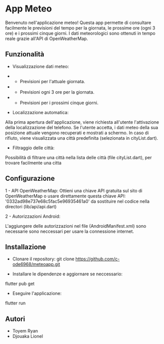 # App Meteo

Benvenuto nell'applicazione meteo! Questa app permette di consultare facilmente 
le previsioni del tempo per la giornata, le prossime ore (ogni 3 ore) e i prossimi cinque giorni. 
I dati meteorologici sono ottenuti in tempo reale grazie all'API di OpenWeatherMap.

## Funzionalità

- Visualizzazione dati meteo:

- - Previsioni per l'attuale giornata.
- - Previsioni ogni 3 ore per la giornata.
- - Previsioni per i prossimi cinque giorni.

- Localizzazione automatica:

Alla prima apertura dell'applicazione, viene richiesta all'utente l'attivazione della localizzazione del telefono.
Se l'utente accetta, i dati meteo della sua posizione attuale vengono recuperati e mostrati a schermo.
In caso di rifiuto, viene visualizzata una città predefinita (selezionata in cityList.dart).

- Filtraggio delle città:

Possibilità di filtrare una città nella lista delle città (file cityList.dart), per trovare facilmente una citta 

## Configurazione

1 - API OpenWeatherMap:
Ottieni una chiave API gratuita sul sito di OpenWeatherMap o usare direttamente questa chiave API: '0332ad98e737e68c5fac5e96935461a0'
da sostituire nel codice nella directori (lib/api/api.dart)

2 - Autorizzazioni Android:

L'aggiungere delle autorizzazioni nel file (AndroidManifest.xml) sono necessarie sono neccessari  per usare la connessione internet.

## Installazione

- Clonare il repository:
git clone https://github.com/c-ode6968/meteoapp.git

- Installare le dipendenze e aggiornare se neccessario:

flutter pub get

- Eseguire l'applicazione:

flutter run

## Autori
- Toyem Ryan
- Djouaka Lionel